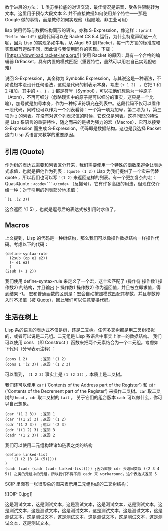 教学进展的方法：
    1. 类苏格拉底的对话交流，最佳情况是语音，受条件限制转为文本，这里用于预存大段文本
    2. 并不直接教授如何使用某个特性——那是 Google 做的事情，而是教你如何实现他（粗陋地，非工业可用）

lisp 使用代码与数据结构同形的语法，亦称 S-Expression，像这样：`(print "Hello World")`
这段代码可以在 Racket CS 8.4 运行，为什么特意声明这一点呢，因为 Lisp 的实现多如牛毛，从
Algol 60 到 Racket，每一门方言的标准库和实现细节迥然不同，因此请与我使用同样的实现。下载：[[https://download.racket-lang.org/]]
使用 Racket 的原因：具有一个合格的编辑器 DrRacket，具有内置的模式匹配（重要特性，虽然可以用宏自己实现但较难）

说回 S-Expression，其全称为 Symbolic Expression，与其说这是一种语法，不如说根本没设计任何语法，这就是代码的树表示本身。考虑 ``(+ 1 2) `` ，它把 1 和 2 相加，其中的 `+` ，`1` ，`2` 都是符号（Symbol），可以把他们想象为一种原子（Atom），不再可细分（忽略现实中的原子是可以细分的事实，这只是一个比喻），加号就是加号本身，作为一种标识符填充在列表中。这段代码不仅可以看作一段代码，同时也可以作为一个列表看待：一个第一项为加号，第二项为 `1`，第三项为 `2` 的列表。在没有对这个列表求值的时候，它仅仅是列表。这样同形的特性是 Lisp 系语言的重要特性，随之而来的是极为强力的宏（Macros），它可以接受 S-Expression 而生成 S-Expression，代码即是数据结构。这也是我选择 Racket 这门 Lisp 系语言来教学的重要原因。

## 引用 (Quote)

作为树的表达式需要和列表区分开来，我们需要使用一个特殊的函数来避免让表达式求值，也就是把他作为列表：`(quote (1 2))` Lisp 为我们提供了一个宏来代替 quote ，所以我们也可以写 `'(1 2)` 来返回这样的列表。有一个更加复杂的宏：QuasiQuote :  `<code>```</code>` （反撇号），它有许多高级的用法，但现在仅介绍一种：对于引用的列表部分地求值：

```
`(1 ,(2 3))
```

这会返回 '(1 5) ，也就是逗号后的表达式被引用时求值了。

## Macros

上文提到，Lisp 的代码是一种树结构，那么我们可以像操作数据结构一样操作代码。考虑以下的代码：

```
(define-syntax-rule
  (2sub (op e1 e2))
  (- e1 e2)
  )
(2sub (+ 1 2))
```

我们使用 define-syntax-rule 来定义了一个宏，这个宏匹配了 (操作符 操作数1 操作数2) 的结构，并且输出 (- 操作数1 操作数2) 作为返回值，并且被立即求值，得到结果 -1。
宏和普通函数的区别是：宏会自动按照模式匹配其参数，并且参数传入时不求值（被 Quote），因此我们可以任意变换代码。

## 生活在树上

Lisp 系的语言的表达式不仅是树，还是二叉树。任何多叉树都是用二叉树模拟的，或者可以说是二元组。二元组是 Lisp 系语言中事实上唯一的数据结构。
我们可以使用 cons （即 Construct ）函数来把两个元素结合为一个二元组。考虑如下代码（分号表示注释）：

```
(cons 1 2)      ;返回 '(1 2)
(cons 1 '(2 3)) ;返回 '(1 2 3)
```

可以看到， `(1 2 3)` 事实上是 `(1 (2 3))` ，本质上是二叉树。

我们还可以使用 `car` ('Contents of the Address part of the Register') 和 `cdr` ('Contents of the Decrement part of the Register') 来操作二叉树。`car` 取二叉树的 `head` ，`cdr` 取二叉树的 `tail` 。
关于它们的组合版本 `cadr` 可以做什么，你可以自己想象。

```
(car '(1 2 3))  ;返回 1
(car '((1 2) 3) ;返回 '(1 2)
(cdr '(1 2 3))  ;返回 '(2 3)
(cdr '((1 2) 3) ;返回 3
(cadr '(1 2 3)) ;返回 2
```

我们可以使用二元组构建诸如链表之类的结构

```
(define linked-list
   '(1 (2 (3 (4 (5)))))
)
(cadr (cadr (cadr (cadr linked-list)))) ;因为直接 cdr 会返回类似 ((2 3 4 5)) 之类的元组中的元组，所以我们不得不用 cadr 来 workaround，这个表达式返回 5
```

SCIP 里面有一张很形象的图来表示用二元组构成的二叉树结构：

![[OIP-C.jpg]]

这是测试文本，这是测试文本，这是测试文本，这是测试文本，这是测试文本，这是测试文本，这是测试文本，这是测试文本，这是测试文本，这是测试文本，这是测试文本，这是测试文本，这是测试文本，这是测试文本，这是测试文本，这是测试文本，这是测试文本，
